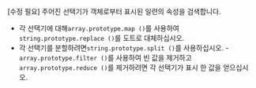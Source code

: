 [수정 필요]
주어진 선택기가 객체로부터 표시된 일련의 속성을 검색합니다.

- 각 선택기에 대해`array.prototype.map ()`를 사용하여`string.prototype.replace ()`를 도트로 대체하십시오.
- 각 선택기를 분할하려면`string.prototype.split ()`를 사용하십시오.
-`array.prototype.filter ()`를 사용하여 빈 값을 제거하고`array.prototype.reduce ()`를 제거하려면 각 선택기가 표시 한 값을 얻으십시오.